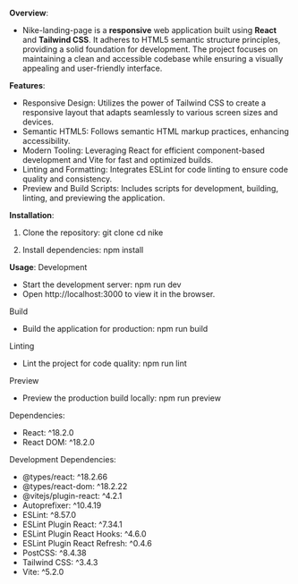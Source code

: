 **Overview**:
- Nike-landing-page is a **responsive** web application built using **React** and **Tailwind CSS**. It adheres to HTML5 semantic structure principles, providing a solid foundation for development. The project focuses on maintaining a clean and accessible codebase while ensuring a visually appealing and user-friendly interface.

**Features**:
- Responsive Design: Utilizes the power of Tailwind CSS to create a responsive layout that adapts seamlessly to various screen sizes and devices.
- Semantic HTML5: Follows semantic HTML markup practices, enhancing accessibility.
- Modern Tooling: Leveraging React for efficient component-based development and Vite for fast and optimized builds.
- Linting and Formatting: Integrates ESLint for code linting to ensure code quality and consistency.
- Preview and Build Scripts: Includes scripts for development, building, linting, and previewing the application.

**Installation**:
1. Clone the repository:
   git clone <repository-url>
   cd nike

2. Install dependencies:
   npm install

**Usage**:
Development
- Start the development server:
  npm run dev
- Open http://localhost:3000 to view it in the browser.

Build
- Build the application for production:
  npm run build

Linting
- Lint the project for code quality:
  npm run lint

Preview
- Preview the production build locally:
  npm run preview

Dependencies:
- React: ^18.2.0
- React DOM: ^18.2.0

Development Dependencies:
- @types/react: ^18.2.66
- @types/react-dom: ^18.2.22
- @vitejs/plugin-react: ^4.2.1
- Autoprefixer: ^10.4.19
- ESLint: ^8.57.0
- ESLint Plugin React: ^7.34.1
- ESLint Plugin React Hooks: ^4.6.0
- ESLint Plugin React Refresh: ^0.4.6
- PostCSS: ^8.4.38
- Tailwind CSS: ^3.4.3
- Vite: ^5.2.0